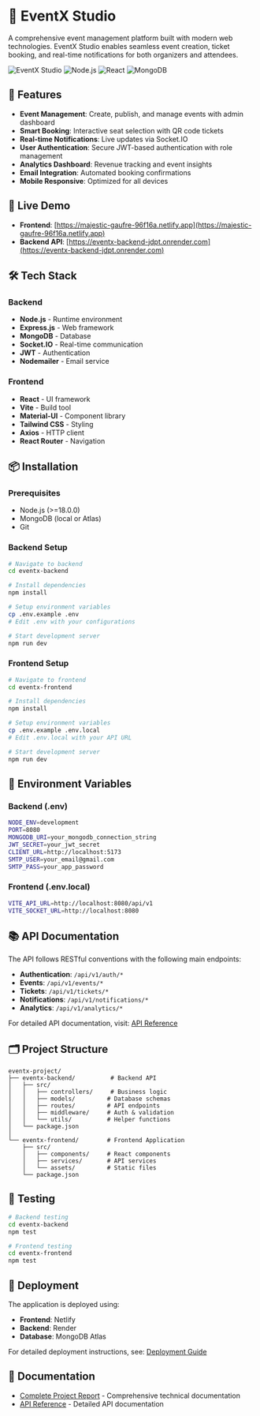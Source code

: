# 🎫 EventX Studio

A comprehensive event management platform built with modern web technologies. EventX Studio enables seamless event creation, ticket booking, and real-time notifications for both organizers and attendees.

![EventX Studio](https://img.shields.io/badge/Status-Production%20Ready-brightgreen)
![Node.js](https://img.shields.io/badge/Node.js-18+-green)
![React](https://img.shields.io/badge/React-19.1.1-blue)
![MongoDB](https://img.shields.io/badge/MongoDB-8.18-green)

## 🌟 Features

- **Event Management**: Create, publish, and manage events with admin dashboard
- **Smart Booking**: Interactive seat selection with QR code tickets
- **Real-time Notifications**: Live updates via Socket.IO
- **User Authentication**: Secure JWT-based authentication with role management
- **Analytics Dashboard**: Revenue tracking and event insights
- **Email Integration**: Automated booking confirmations
- **Mobile Responsive**: Optimized for all devices

## 🚀 Live Demo

- **Frontend**: [https://majestic-gaufre-96f16a.netlify.app](https://majestic-gaufre-96f16a.netlify.app)
- **Backend API**: [https://eventx-backend-jdpt.onrender.com](https://eventx-backend-jdpt.onrender.com)

## 🛠️ Tech Stack

### Backend
- **Node.js** - Runtime environment
- **Express.js** - Web framework
- **MongoDB** - Database
- **Socket.IO** - Real-time communication
- **JWT** - Authentication
- **Nodemailer** - Email service

### Frontend
- **React** - UI framework
- **Vite** - Build tool
- **Material-UI** - Component library
- **Tailwind CSS** - Styling
- **Axios** - HTTP client
- **React Router** - Navigation

## 📦 Installation

### Prerequisites
- Node.js (>=18.0.0)
- MongoDB (local or Atlas)
- Git

### Backend Setup
```bash
# Navigate to backend
cd eventx-backend

# Install dependencies
npm install

# Setup environment variables
cp .env.example .env
# Edit .env with your configurations

# Start development server
npm run dev
```

### Frontend Setup
```bash
# Navigate to frontend
cd eventx-frontend

# Install dependencies
npm install

# Setup environment variables
cp .env.example .env.local
# Edit .env.local with your API URL

# Start development server
npm run dev
```

## 🔧 Environment Variables

### Backend (.env)
```bash
NODE_ENV=development
PORT=8080
MONGODB_URI=your_mongodb_connection_string
JWT_SECRET=your_jwt_secret
CLIENT_URL=http://localhost:5173
SMTP_USER=your_email@gmail.com
SMTP_PASS=your_app_password
```

### Frontend (.env.local)
```bash
VITE_API_URL=http://localhost:8080/api/v1
VITE_SOCKET_URL=http://localhost:8080
```

## 📚 API Documentation

The API follows RESTful conventions with the following main endpoints:

- **Authentication**: `/api/v1/auth/*`
- **Events**: `/api/v1/events/*`
- **Tickets**: `/api/v1/tickets/*`
- **Notifications**: `/api/v1/notifications/*`
- **Analytics**: `/api/v1/analytics/*`

For detailed API documentation, visit: [API Reference](./API_REFERENCE.md)

## 🗂️ Project Structure

```
eventx-project/
├── eventx-backend/          # Backend API
│   ├── src/
│   │   ├── controllers/     # Business logic
│   │   ├── models/         # Database schemas
│   │   ├── routes/         # API endpoints
│   │   ├── middleware/     # Auth & validation
│   │   └── utils/          # Helper functions
│   └── package.json
│
└── eventx-frontend/        # Frontend Application
    ├── src/
    │   ├── components/     # React components
    │   ├── services/       # API services
    │   └── assets/         # Static files
    └── package.json
```

## 🧪 Testing

```bash
# Backend testing
cd eventx-backend
npm test

# Frontend testing
cd eventx-frontend
npm test
```

## 🚢 Deployment

The application is deployed using:
- **Frontend**: Netlify
- **Backend**: Render
- **Database**: MongoDB Atlas

For detailed deployment instructions, see: [Deployment Guide](./DEPLOYMENT_GUIDE.md)

## 📖 Documentation

- [Complete Project Report](./COMPLETE_PROJECT_REPORT.md) - Comprehensive technical documentation
- [API Reference](./API_REFERENCE.md) - Detailed API documentation





